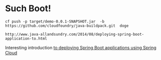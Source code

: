 # Such Boot! 

```
cf push -p target/demo-0.0.1-SNAPSHOT.jar  -b  https://github.com/cloudfoundry/java-buildpack.git  doge 

http://www.java-allandsundry.com/2014/08/deploying-spring-boot-application-to.html
``` 

Interesting introduction [to deploying Spring Boot applications using Spring Cloud](http://www.java-allandsundry.com/2014/08/deploying-spring-boot-application-to.html)  
